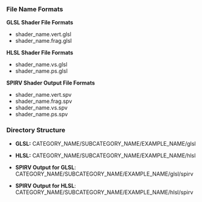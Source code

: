 ### File Name Formats

**GLSL Shader File Formats**

- shader_name.vert.glsl
- shader_name.frag.glsl

**HLSL Shader File Formats**

- shader_name.vs.glsl
- shader_name.ps.glsl

**SPIRV Shader Output File Formats**

- shader_name.vert.spv
- shader_name.frag.spv
- shader_name.vs.spv
- shader_name.ps.spv

### Directory Structure

- **GLSL:** CATEGORY_NAME/SUBCATEGORY_NAME/EXAMPLE_NAME/glsl
- **HLSL:** CATEGORY_NAME/SUBCATEGORY_NAME/EXAMPLE_NAME/hlsl

- **SPIRV Output for GLSL**: CATEGORY_NAME/SUBCATEGORY_NAME/EXAMPLE_NAME/glsl/spirv
- **SPIRV Output for HLSL**: CATEGORY_NAME/SUBCATEGORY_NAME/EXAMPLE_NAME/hlsl/spirv